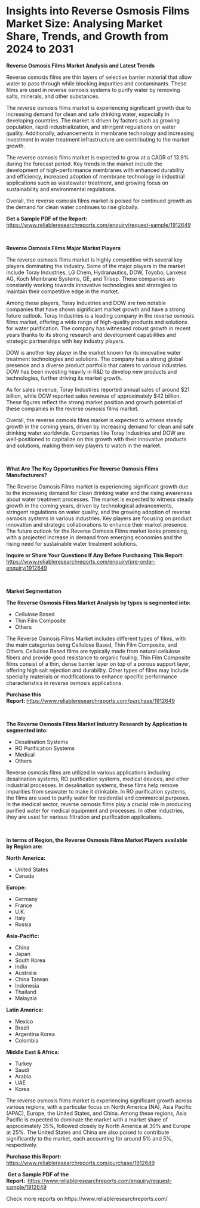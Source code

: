 <p><h1>Insights into Reverse Osmosis Films Market Size: Analysing Market Share, Trends, and Growth from 2024 to 2031</h1></p><p><strong>Reverse Osmosis Films Market Analysis and Latest Trends</strong></p>
<p><p>Reverse osmosis films are thin layers of selective barrier material that allow water to pass through while blocking impurities and contaminants. These films are used in reverse osmosis systems to purify water by removing salts, minerals, and other substances.</p><p>The reverse osmosis films market is experiencing significant growth due to increasing demand for clean and safe drinking water, especially in developing countries. The market is driven by factors such as growing population, rapid industrialization, and stringent regulations on water quality. Additionally, advancements in membrane technology and increasing investment in water treatment infrastructure are contributing to the market growth.</p><p>The reverse osmosis films market is expected to grow at a CAGR of 13.9% during the forecast period. Key trends in the market include the development of high-performance membranes with enhanced durability and efficiency, increased adoption of membrane technology in industrial applications such as wastewater treatment, and growing focus on sustainability and environmental regulations.</p><p>Overall, the reverse osmosis films market is poised for continued growth as the demand for clean water continues to rise globally.</p></p>
<p><strong>Get a Sample PDF of the Report:&nbsp;</strong> <a href="https://www.reliableresearchreports.com/enquiry/request-sample/1912649">https://www.reliableresearchreports.com/enquiry/request-sample/1912649</a></p>
<p>&nbsp;</p>
<p><strong>Reverse Osmosis Films Major Market Players</strong></p>
<p><p>The reverse osmosis films market is highly competitive with several key players dominating the industry. Some of the major players in the market include Toray Industries, LG Chem, Hydranautics, DOW, Toyobo, Lanxess AG, Koch Membrane Systems, GE, and Trisep. These companies are constantly working towards innovative technologies and strategies to maintain their competitive edge in the market.</p><p>Among these players, Toray Industries and DOW are two notable companies that have shown significant market growth and have a strong future outlook. Toray Industries is a leading company in the reverse osmosis films market, offering a wide range of high-quality products and solutions for water purification. The company has witnessed robust growth in recent years thanks to its strong research and development capabilities and strategic partnerships with key industry players.</p><p>DOW is another key player in the market known for its innovative water treatment technologies and solutions. The company has a strong global presence and a diverse product portfolio that caters to various industries. DOW has been investing heavily in R&D to develop new products and technologies, further driving its market growth.</p><p>As for sales revenue, Toray Industries reported annual sales of around $21 billion, while DOW reported sales revenue of approximately $42 billion. These figures reflect the strong market position and growth potential of these companies in the reverse osmosis films market.</p><p>Overall, the reverse osmosis films market is expected to witness steady growth in the coming years, driven by increasing demand for clean and safe drinking water worldwide. Companies like Toray Industries and DOW are well-positioned to capitalize on this growth with their innovative products and solutions, making them key players to watch in the market.</p></p>
<p>&nbsp;</p>
<p><strong>What Are The Key Opportunities For Reverse Osmosis Films Manufacturers?</strong></p>
<p><p>The Reverse Osmosis Films market is experiencing significant growth due to the increasing demand for clean drinking water and the rising awareness about water treatment processes. The market is expected to witness steady growth in the coming years, driven by technological advancements, stringent regulations on water quality, and the growing adoption of reverse osmosis systems in various industries. Key players are focusing on product innovation and strategic collaborations to enhance their market presence. The future outlook for the Reverse Osmosis Films market looks promising, with a projected increase in demand from emerging economies and the rising need for sustainable water treatment solutions.</p></p>
<p><strong>Inquire or Share Your Questions If Any Before Purchasing This Report:</strong> <a href="https://www.reliableresearchreports.com/enquiry/pre-order-enquiry/1912649">https://www.reliableresearchreports.com/enquiry/pre-order-enquiry/1912649</a></p>
<p>&nbsp;</p>
<p><strong>Market Segmentation</strong></p>
<p><strong>The Reverse Osmosis Films Market Analysis by types is segmented into:</strong></p>
<p><ul><li>Cellulose Based</li><li>Thin Film Composite</li><li>Others</li></ul></p>
<p><p>The Reverse Osmosis Films Market includes different types of films, with the main categories being Cellulose Based, Thin Film Composite, and Others. Cellulose Based films are typically made from natural cellulose fibers and provide good resistance to organic fouling. Thin Film Composite films consist of a thin, dense barrier layer on top of a porous support layer, offering high salt rejection and durability. Other types of films may include specialty materials or modifications to enhance specific performance characteristics in reverse osmosis applications.</p></p>
<p><strong>Purchase this Report:&nbsp;</strong><a href="https://www.reliableresearchreports.com/purchase/1912649">https://www.reliableresearchreports.com/purchase/1912649</a></p>
<p>&nbsp;</p>
<p><strong>The Reverse Osmosis Films Market Industry Research by Application is segmented into:</strong></p>
<p><ul><li>Desalination Systems</li><li>RO Purification Systems</li><li>Medical</li><li>Others</li></ul></p>
<p><p>Reverse osmosis films are utilized in various applications including desalination systems, RO purification systems, medical devices, and other industrial processes. In desalination systems, these films help remove impurities from seawater to make it drinkable. In RO purification systems, the films are used to purify water for residential and commercial purposes. In the medical sector, reverse osmosis films play a crucial role in producing purified water for medical equipment and processes. In other industries, they are used for various filtration and purification applications.</p></p>
<p>&nbsp;</p>
<p><strong>In terms of Region, the Reverse Osmosis Films Market Players available by Region are:</strong></p>
<p>
    <p> <strong> North America: </strong>
        <ul>
            <li>United States</li>
            <li>Canada</li>
        </ul>
        </p> 
    <p> <strong> Europe: </strong>
        <ul>
            <li>Germany</li>
            <li>France</li>
            <li>U.K.</li>
            <li>Italy</li>
            <li>Russia</li>
        </ul>
        </p> 
    <p> <strong> Asia-Pacific: </strong>
        <ul>
            <li>China</li>
            <li>Japan</li>
            <li>South Korea</li>
            <li>India</li>
            <li>Australia</li>
            <li>China Taiwan</li>
            <li>Indonesia</li>
            <li>Thailand</li>
            <li>Malaysia</li>
        </ul>
        </p> 
    <p> <strong> Latin America: </strong>
        <ul>
            <li>Mexico</li>
            <li>Brazil</li>
            <li>Argentina Korea</li>
            <li>Colombia</li>
        </ul>
        </p> 
    <p> <strong> Middle East & Africa: </strong>
        <ul>
            <li>Turkey</li>
            <li>Saudi</li>
            <li>Arabia</li>
            <li>UAE</li>
            <li>Korea</li>
        </ul>
    </p>
    </p>
<p><p>The reverse osmosis films market is experiencing significant growth across various regions, with a particular focus on North America (NA), Asia Pacific (APAC), Europe, the United States, and China. Among these regions, Asia Pacific is expected to dominate the market with a market share of approximately 35%, followed closely by North America at 30% and Europe at 25%. The United States and China are also poised to contribute significantly to the market, each accounting for around 5% and 5%, respectively.</p></p>
<p><strong>Purchase this Report: </strong><a href="https://www.reliableresearchreports.com/purchase/1912649">https://www.reliableresearchreports.com/purchase/1912649</a></p>
<p>&nbsp;<strong>Get a Sample PDF of the Report:&nbsp;&nbsp;</strong><a href="https://www.reliableresearchreports.com/enquiry/request-sample/1912649">https://www.reliableresearchreports.com/enquiry/request-sample/1912649</a></p>
<p><strong></strong></p>
<p>Check more reports on https://www.reliableresearchreports.com/</p>